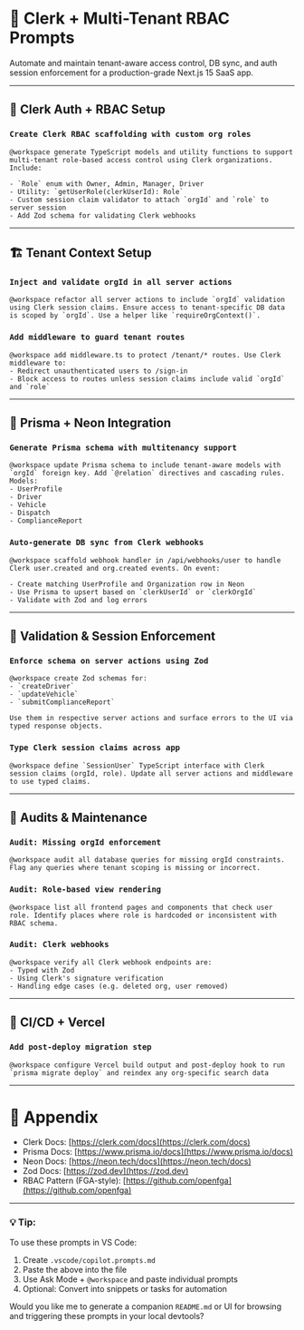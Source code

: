 # 🧠 Clerk + Multi-Tenant RBAC Prompts

Automate and maintain tenant-aware access control, DB sync, and auth session enforcement for a
production-grade Next.js 15 SaaS app.

---

## 🔐 Clerk Auth + RBAC Setup

### `Create Clerk RBAC scaffolding with custom org roles`

```prompt
@workspace generate TypeScript models and utility functions to support multi-tenant role-based access control using Clerk organizations. Include:

- `Role` enum with Owner, Admin, Manager, Driver
- Utility: `getUserRole(clerkUserId): Role`
- Custom session claim validator to attach `orgId` and `role` to server session
- Add Zod schema for validating Clerk webhooks
```

---

## 🏗️ Tenant Context Setup

### `Inject and validate orgId in all server actions`

```prompt
@workspace refactor all server actions to include `orgId` validation using Clerk session claims. Ensure access to tenant-specific DB data is scoped by `orgId`. Use a helper like `requireOrgContext()`.
```

### `Add middleware to guard tenant routes`

```prompt
@workspace add middleware.ts to protect /tenant/* routes. Use Clerk middleware to:
- Redirect unauthenticated users to /sign-in
- Block access to routes unless session claims include valid `orgId` and `role`
```

---

## 🧬 Prisma + Neon Integration

### `Generate Prisma schema with multitenancy support`

```prompt
@workspace update Prisma schema to include tenant-aware models with `orgId` foreign key. Add `@relation` directives and cascading rules. Models:
- UserProfile
- Driver
- Vehicle
- Dispatch
- ComplianceReport
```

### `Auto-generate DB sync from Clerk webhooks`

```prompt
@workspace scaffold webhook handler in /api/webhooks/user to handle Clerk user.created and org.created events. On event:

- Create matching UserProfile and Organization row in Neon
- Use Prisma to upsert based on `clerkUserId` or `clerkOrgId`
- Validate with Zod and log errors
```

---

## 🧪 Validation & Session Enforcement

### `Enforce schema on server actions using Zod`

```prompt
@workspace create Zod schemas for:
- `createDriver`
- `updateVehicle`
- `submitComplianceReport`

Use them in respective server actions and surface errors to the UI via typed response objects.
```

### `Type Clerk session claims across app`

```prompt
@workspace define `SessionUser` TypeScript interface with Clerk session claims (orgId, role). Update all server actions and middleware to use typed claims.
```

---

## 🧠 Audits & Maintenance

### `Audit: Missing orgId enforcement`

```prompt
@workspace audit all database queries for missing orgId constraints. Flag any queries where tenant scoping is missing or incorrect.
```

### `Audit: Role-based view rendering`

```prompt
@workspace list all frontend pages and components that check user role. Identify places where role is hardcoded or inconsistent with RBAC schema.
```

### `Audit: Clerk webhooks`

```prompt
@workspace verify all Clerk webhook endpoints are:
- Typed with Zod
- Using Clerk's signature verification
- Handling edge cases (e.g. deleted org, user removed)
```

---

## 🚦 CI/CD + Vercel

### `Add post-deploy migration step`

```prompt
@workspace configure Vercel build output and post-deploy hook to run `prisma migrate deploy` and reindex any org-specific search data
```

---

# 🧰 Appendix

- Clerk Docs: [https://clerk.com/docs](https://clerk.com/docs)
- Prisma Docs: [https://www.prisma.io/docs](https://www.prisma.io/docs)
- Neon Docs: [https://neon.tech/docs](https://neon.tech/docs)
- Zod Docs: [https://zod.dev](https://zod.dev)
- RBAC Pattern (FGA-style): [https://github.com/openfga](https://github.com/openfga)

---

### 💡 Tip:

To use these prompts in VS Code:

1. Create `.vscode/copilot.prompts.md`
2. Paste the above into the file
3. Use Ask Mode + `@workspace` and paste individual prompts
4. Optional: Convert into snippets or tasks for automation

Would you like me to generate a companion `README.md` or UI for browsing and triggering these
prompts in your local devtools?
